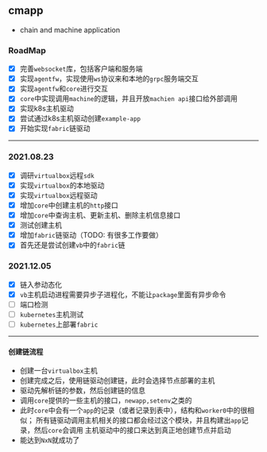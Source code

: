 cmapp
---

* chain and machine application

### RoadMap

- [x] 完善`websocket`库，包括客户端和服务端
- [x] 实现`agentfw`，实现使用`ws`协议来和本地的`grpc`服务端交互
- [x] 实现`agentfw`和`core`进行交互
- [x] `core`中实现调用`machine`的逻辑，并且开放`machien api`接口给外部调用
- [x] 实现k8s主机驱动
- [x] 尝试通过k8s主机驱动创建`example-app`
- [x] 开始实现`fabric`链驱动
----

### 2021.08.23
- [x] 调研`virtualbox`远程`sdk`
- [x] 实现`virtualbox`的本地驱动
- [x] 实现`virtualbox`远程驱动 
- [x] 增加`core`中创建主机的`http`接口
- [x] 增加`core`中查询主机、更新主机、删除主机信息接口
- [x] 测试创建主机
- [x] 增加`fabric`链驱动（TODO: 有很多工作要做）
- [x] 首先还是尝试创建`vb`中的`fabric`链

### 2021.12.05
- [x] 链入参动态化
- [x] `vb`主机启动进程需要异步子进程化，不能让`package`里面有异步命令
- [ ] 端口检测
- [ ] `kubernetes`主机测试
- [ ] `kubernetes`上部署`fabric`

-----
#### 创建链流程
* 创建一台`virtualbox`主机
* 创建完成之后，使用链驱动创建链，此时会选择节点部署的主机
* 驱动先解析链的参数，然后创建链的信息
* 调用`core`提供的一些主机的接口，`newapp,setenv`之类的
* 此时`core`中会有一个`app`的记录（或者记录到表中），结构和`worker0`中的很相似；
  所有链驱动调用主机相关的接口都会经过这个模块，并且构建出`app`记录，然后`core`会调用
  主机驱动中的接口来达到真正地创建节点并启动
* 能达到`NxN`就成功了

